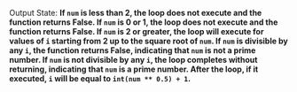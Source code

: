 Output State: **If `num` is less than 2, the loop does not execute and the function returns False. If `num` is 0 or 1, the loop does not execute and the function returns False. If `num` is 2 or greater, the loop will execute for values of `i` starting from 2 up to the square root of `num`. If `num` is divisible by any `i`, the function returns False, indicating that `num` is not a prime number. If `num` is not divisible by any `i`, the loop completes without returning, indicating that `num` is a prime number. After the loop, if it executed, `i` will be equal to `int(num ** 0.5) + 1`.**